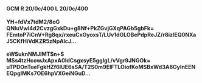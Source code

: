 #### GCM R 20/0c/400 L 20/0c/400
**YH+fdVx7tdM2/8oG**<br/>**QNIuVwl4d2CvzgGxkDu+g8Nf+PkZGvjGXqPAGb5gbFk=**<br/>**FEmtoP7iCnV+Rg8qx/rxeuCxGyoxsT/LUv1dGLOBePdpReJZ/r8izlEQ0NXaJ5CKfHiVdKZR5zNpAlcJ...**<br/><br/>
**eWSuknNMJIMTSn+S**<br/>**MSs4tzHcowJxApxA0ldCsgxsyE5ggIgL/vVgr9JNGOk=**<br/>**uTPDOnTueFgkHZf6lUE6sSA/T2S0m9ElFTLOiofKoMSBxWd3A8GyInEENEQpgIMKs7OE6hpVXGeiNGuD...**
